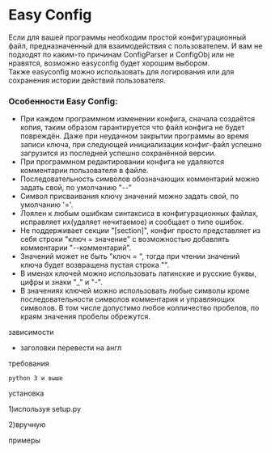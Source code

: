 # Easy Config #
Если для вашей программы необходим простой конфигурационный файл, предназначенный для взаимодействия с пользователем. И вам не подходят по каким-то причинам ConfigParser и ConfigObj или не нравятся, возможно easyconfig будет хорошим выбором.  
Также easyconfig можно использовать для логирования или для сохранения истории действий пользователя.
### Особенности Easy Config: ###
* При каждом программном изменении конфига, сначала создаётся копия, таким образом гарантируется что файл конфига не будет повреждён. Даже при неудачном закрытии программы во время записи ключа, при следующей инициализации конфиг-файл успешно загрузится из последней успешно сохранённой версии.
* При программном редактировании конфига не удаляются комментарии пользователя в файле.
* Последовательность символов обозначающих комментарий можно задать свой, по умолчанию "--"
* Символ присваивания ключу значений можно задать свой, по умолчанию '='.
* Лоялен к любым ошибкам синтаксиса в конфигурационных файлах, исправляет их(удаляет нечитаемое) и сообщает о типе ошибок.
* Не поддерживает секции "[section]", конфиг просто представляет из себя строки "ключ = значение" с возможностью добавлять комментарии "--комментарий". 
* Значений может не быть "ключ = ", тогда при чтении значений ключа будет возвращена пустая строка "".
* В именах ключей можно использовать латинские и русские буквы, цифры и знаки "_" и "-".
* В значениях ключей можно использовать  любые символы кроме последовательности символов комментария и управляющих символов. В том числе допустимо любое колличество пробелов, по краям значения пробелы обрежутся.


зависимости
-  заголовки перевести на англ


требования

	python 3 и выше

установка

 1)используя setup.py

 2)вручную

примеры
